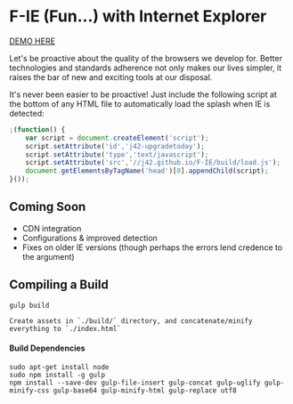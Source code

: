 # F-IE (Fun...) with Internet Explorer

[DEMO HERE](https://j42.github.io/F-IE)

Let's be proactive about the quality of the browsers we develop for.  Better technologies and standards adherence not only makes our lives simpler, it raises the bar of new and exciting tools at our disposal.

It's never been easier to be proactive!  Just include the following script at the bottom of any HTML file to automatically load the splash when IE is detected:

```javascript
;(function() {
	var script = document.createElement('script');
	script.setAttribute('id','j42-upgradetoday');
	script.setAttribute('type','text/javascript');
	script.setAttribute('src','//j42.github.io/F-IE/build/load.js');
	document.getElementsByTagName('head')[0].appendChild(script);
}());
```


## Coming Soon

- CDN integration
- Configurations & improved detection
- Fixes on older IE versions (though perhaps the errors lend credence to the argument)


## Compiling a Build

	gulp build

	Create assets in `./build/` directory, and concatenate/minify everything to `./index.html`

#### Build Dependencies

	sudo apt-get install node
	sudo npm install -g gulp
	npm install --save-dev gulp-file-insert gulp-concat gulp-uglify gulp-minify-css gulp-base64 gulp-minify-html gulp-replace utf8